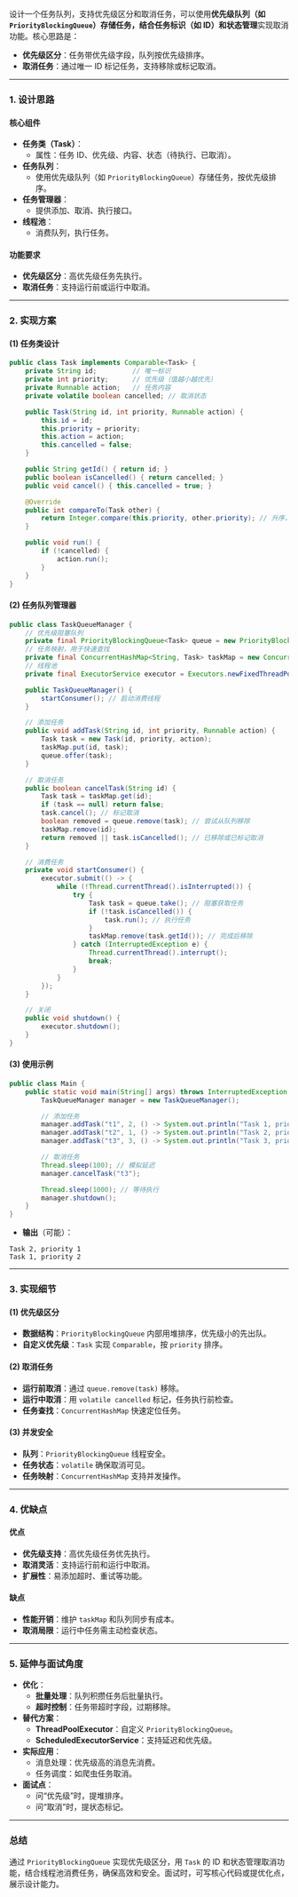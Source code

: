 
设计一个任务队列，支持优先级区分和取消任务，可以使用**优先级队列（如 `PriorityBlockingQueue`）**存储任务，结合**任务标识（如 ID）**和**状态管理**实现取消功能。核心思路是：
- **优先级区分**：任务带优先级字段，队列按优先级排序。
- **取消任务**：通过唯一 ID 标记任务，支持移除或标记取消。

---

### 1. 设计思路
#### 核心组件
- **任务类（Task）**：
  - 属性：任务 ID、优先级、内容、状态（待执行、已取消）。
- **任务队列**：
  - 使用优先级队列（如 `PriorityBlockingQueue`）存储任务，按优先级排序。
- **任务管理器**：
  - 提供添加、取消、执行接口。
- **线程池**：
  - 消费队列，执行任务。

#### 功能要求
- **优先级区分**：高优先级任务先执行。
- **取消任务**：支持运行前或运行中取消。

---

### 2. 实现方案
#### (1) 任务类设计
```java
public class Task implements Comparable<Task> {
    private String id;         // 唯一标识
    private int priority;      // 优先级（值越小越优先）
    private Runnable action;   // 任务内容
    private volatile boolean cancelled; // 取消状态

    public Task(String id, int priority, Runnable action) {
        this.id = id;
        this.priority = priority;
        this.action = action;
        this.cancelled = false;
    }

    public String getId() { return id; }
    public boolean isCancelled() { return cancelled; }
    public void cancel() { this.cancelled = true; }

    @Override
    public int compareTo(Task other) {
        return Integer.compare(this.priority, other.priority); // 升序，小值优先
    }

    public void run() {
        if (!cancelled) {
            action.run();
        }
    }
}
```

#### (2) 任务队列管理器
```java
public class TaskQueueManager {
    // 优先级阻塞队列
    private final PriorityBlockingQueue<Task> queue = new PriorityBlockingQueue<>();
    // 任务映射，用于快速查找
    private final ConcurrentHashMap<String, Task> taskMap = new ConcurrentHashMap<>();
    // 线程池
    private final ExecutorService executor = Executors.newFixedThreadPool(4);

    public TaskQueueManager() {
        startConsumer(); // 启动消费线程
    }

    // 添加任务
    public void addTask(String id, int priority, Runnable action) {
        Task task = new Task(id, priority, action);
        taskMap.put(id, task);
        queue.offer(task);
    }

    // 取消任务
    public boolean cancelTask(String id) {
        Task task = taskMap.get(id);
        if (task == null) return false;
        task.cancel(); // 标记取消
        boolean removed = queue.remove(task); // 尝试从队列移除
        taskMap.remove(id);
        return removed || task.isCancelled(); // 已移除或已标记取消
    }

    // 消费任务
    private void startConsumer() {
        executor.submit(() -> {
            while (!Thread.currentThread().isInterrupted()) {
                try {
                    Task task = queue.take(); // 阻塞获取任务
                    if (!task.isCancelled()) {
                        task.run(); // 执行任务
                    }
                    taskMap.remove(task.getId()); // 完成后移除
                } catch (InterruptedException e) {
                    Thread.currentThread().interrupt();
                    break;
                }
            }
        });
    }

    // 关闭
    public void shutdown() {
        executor.shutdown();
    }
}
```

#### (3) 使用示例
```java
public class Main {
    public static void main(String[] args) throws InterruptedException {
        TaskQueueManager manager = new TaskQueueManager();

        // 添加任务
        manager.addTask("t1", 2, () -> System.out.println("Task 1, priority 2"));
        manager.addTask("t2", 1, () -> System.out.println("Task 2, priority 1"));
        manager.addTask("t3", 3, () -> System.out.println("Task 3, priority 3"));

        // 取消任务
        Thread.sleep(100); // 模拟延迟
        manager.cancelTask("t3");

        Thread.sleep(1000); // 等待执行
        manager.shutdown();
    }
}
```
- **输出**（可能）：
```
Task 2, priority 1
Task 1, priority 2
```

---

### 3. 实现细节
#### (1) 优先级区分
- **数据结构**：`PriorityBlockingQueue` 内部用堆排序，优先级小的先出队。
- **自定义优先级**：`Task` 实现 `Comparable`，按 `priority` 排序。

#### (2) 取消任务
- **运行前取消**：通过 `queue.remove(task)` 移除。
- **运行中取消**：用 `volatile cancelled` 标记，任务执行前检查。
- **任务查找**：`ConcurrentHashMap` 快速定位任务。

#### (3) 并发安全
- **队列**：`PriorityBlockingQueue` 线程安全。
- **任务状态**：`volatile` 确保取消可见。
- **任务映射**：`ConcurrentHashMap` 支持并发操作。

---

### 4. 优缺点
#### 优点
- **优先级支持**：高优先级任务优先执行。
- **取消灵活**：支持运行前和运行中取消。
- **扩展性**：易添加超时、重试等功能。

#### 缺点
- **性能开销**：维护 `taskMap` 和队列同步有成本。
- **取消局限**：运行中任务需主动检查状态。

---

### 5. 延伸与面试角度
- **优化**：
  - **批量处理**：队列积攒任务后批量执行。
  - **超时控制**：任务带超时字段，过期移除。
- **替代方案**：
  - **ThreadPoolExecutor**：自定义 `PriorityBlockingQueue`。
  - **ScheduledExecutorService**：支持延迟和优先级。
- **实际应用**：
  - 消息处理：优先级高的消息先消费。
  - 任务调度：如爬虫任务取消。
- **面试点**：
  - 问“优先级”时，提堆排序。
  - 问“取消”时，提状态标记。

---

### 总结
通过 `PriorityBlockingQueue` 实现优先级区分，用 `Task` 的 ID 和状态管理取消功能，结合线程池消费任务，确保高效和安全。面试时，可写核心代码或提优化点，展示设计能力。